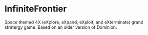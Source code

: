 # InfiniteFrontier
Space themed 4X (eXplore, eXpand, eXploit, and eXterminate) grand stratergy game. Based on an older version of Dominion.
